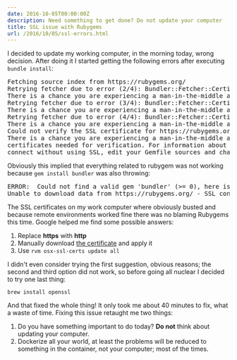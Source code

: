 ```yaml
---
date: 2016-10-05T00:00:00Z
description: Need something to get done? Do not update your computer
title: SSL issue with Rubygems
url: /2016/10/05/ssl-errors.html
---
```


I decided to update my working computer, in the morning today, wrong decision. After doing it I started getting the following errors after executing `bundle install`:

<pre>
Fetching source index from https://rubygems.org/
Retrying fetcher due to error (2/4): Bundler::Fetcher::CertificateFailureError Could not verify the SSL certificate for https://rubygems.org/.
There is a chance you are experiencing a man-in-the-middle attack, but most likely your system doesn't have the CA certificates needed for verification. For information about OpenSSL certificates, see http://bit.ly/ruby-ssl. To connect without using SSL, edit your Gemfile sources and change 'https' to 'http'.
Retrying fetcher due to error (3/4): Bundler::Fetcher::CertificateFailureError Could not verify the SSL certificate for https://rubygems.org/.
There is a chance you are experiencing a man-in-the-middle attack, but most likely your system doesn't have the CA certificates needed for verification. For information about OpenSSL certificates, see http://bit.ly/ruby-ssl. To connect without using SSL, edit your Gemfile sources and change 'https' to 'http'.
Retrying fetcher due to error (4/4): Bundler::Fetcher::CertificateFailureError Could not verify the SSL certificate for https://rubygems.org/.
There is a chance you are experiencing a man-in-the-middle attack, but most likely your system doesn't have the CA certificates needed for verification. For information about OpenSSL certificates, see http://bit.ly/ruby-ssl. To connect without using SSL, edit your Gemfile sources and change 'https' to 'http'.
Could not verify the SSL certificate for https://rubygems.org/.
There is a chance you are experiencing a man-in-the-middle attack, but most likely your system doesn't have the CA
certificates needed for verification. For information about OpenSSL certificates, see http://bit.ly/ruby-ssl. To
connect without using SSL, edit your Gemfile sources and change 'https' to 'http'.
</pre>

Obviously this implied that everything related to rubygem was not working because `gem install bundler` was also throwing:

<pre>
ERROR:  Could not find a valid gem 'bundler' (>= 0), here is why:
Unable to download data from https://rubygems.org/ - SSL_connect returned=1 errno=0 state=error: certificate verify failed (https://api.rubygems.org/specs.4.8.gz)
</pre>

The SSL certificates on my work computer where obviously busted and because remote environments worked fine there was no blaming Rubygems this time. Google helped me find some possible answers:

1. Replace **https** with **http**
1. Manually download [the certificate](https://gist.github.com/luislavena/f064211759ee0f806c88#manual-solution-to-ssl-issue) and apply it
1. Use `rvm osx-ssl-certs update all`

I didn't even consider trying the first suggestion, obvious reasons; the second and third option did not work, so before going all nuclear I decided to try one last thing:

`brew install openssl`

And that fixed the whole thing! It only took me about 40 minutes to fix, what a waste of time. Fixing this issue retaught me two things:

1. Do you have something important to do today? **Do not** think about updating your computer.
1. Dockerize all your world, at least the problems will be reduced to something in the container, not your computer; most of the times.
